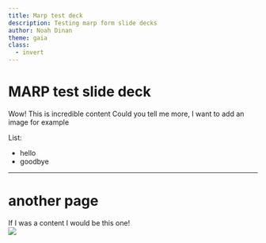 ```yaml
---
title: Marp test deck
description: Testing marp form slide decks
author: Noah Dinan
theme: gaia
class:
  - invert
---
```


# MARP test slide deck
Wow! This is incredible content
Could you tell me more, I want to add an image for example

List:
- hello
- goodbye

---

# another page
If I was a content I would be this one!
<br>
![](https://encrypted-tbn0.gstatic.com/images?q=tbn:ANd9GcTKokeVcAuyCSayNArOvGODdH38xlLWkDGBMg&s)

